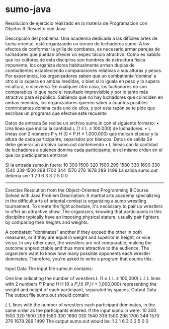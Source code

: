 # sumo-java
Resolucion de ejercicio realizado  en la materia de Programacion con Objetos II. Resuelto con Java

Descripción del problema:
Una academia dedicada a las difíciles artes de
lucha oriental, está organizando un torneo de
luchadores sumo.
A los efectos de conformar la grilla de
combates, es necesario armar parejas de
luchadores que puedan ofrecer un espec
táculo atractivo. Como es sabido que los
cultores de esta disciplina son hombres de
estructura física imponente, los organiza
dores habitualmente arman duplas de
combatientes estableciendo comparaciones
relativas a sus alturas y pesos.
Por experiencia, los organizadores saben que
un combatiente ‘domina’ a otro si lo supera en
ambas medidas, o bien si lo iguala en peso y lo
supera en altura, o viceversa. En cualquier otro
caso, los luchadores no son comparables lo que
hace el resultado imprevisible y por lo tanto más
atractivo para el público.
Sabiendo que no hay luchadores que
coinciden en ambas medidas, los organizadores
quieren saber a cuantos posibles contrincantes
domina cada uno de ellos, y por esta razón se te
pide que escribas un programa que efectúe este recuento

Datos de entrada
Se recibe un archivo sumo.in con el
siguiente formato:
• Una línea que indica la cantidad L (1 ≤
L ≤ 100.000) de luchadores.
• L líneas con 2 números P y H (0 ≤ P,H
≤ 1.000.000) que indican el peso y la altura
de cada participante, separados por
blancos.
Datos de salida
Se debe generar un archivo sumo.out
conteniendo
• L líneas con la cantidad de luchadores a
quienes domina cada participante, en el
mismo orden en el que los participantes
entraron

Si la entrada sumo.in fuera:
10
300 1500
320 1500
299 1580
330 1690
330 1540
339 1500
298 1700
344 1570
276 1678
289 1499
La salida sumo.out debería ser:
1
2
1
6
3
3
2
5
0
0

---- ---- ----- -----

Exercise Resolution from the Object-Oriented Programming II Course. Solved with Java
Problem Description:
A martial arts academy specializing in the difficult arts of oriental combat is organizing a sumo wrestling tournament. To create the fight schedule, it's necessary to pair up wrestlers to offer an attractive show. The organizers, knowing that participants in this discipline typically have an imposing physical stature, usually pair fighters by comparing their heights and weights.

A combatant "dominates" another if they exceed the other in both measures, or if they are equal in weight and superior in height, or vice versa. In any other case, the wrestlers are not comparable, making the outcome unpredictable and thus more attractive to the audience. The organizers want to know how many possible opponents each wrestler dominates. Therefore, you're asked to write a program that counts this.

Input Data
The input file sumo.in contains:

One line indicating the number of wrestlers 
 L (1 ≤ 𝐿 L ≤ 100,000).L 
𝐿
L lines with 2 numbers 
𝑃 P and 
𝐻 H (0 ≤ 𝑃,𝐻)
(P,H ≤ 1,000,000) representing the weight and height of each participant, separated by spaces.
Output Data
The output file sumo.out should contain:

𝐿
L lines with the number of wrestlers each participant dominates, in the same order as the participants entered.
If the input sumo.in were:
10
300 1500
320 1500
299 1580
330 1690
330 1540
339 1500
298 1700
344 1570
276 1678
289 1499
The output sumo.out would be:
1
2
1
6
3
3
2
5
0
0
